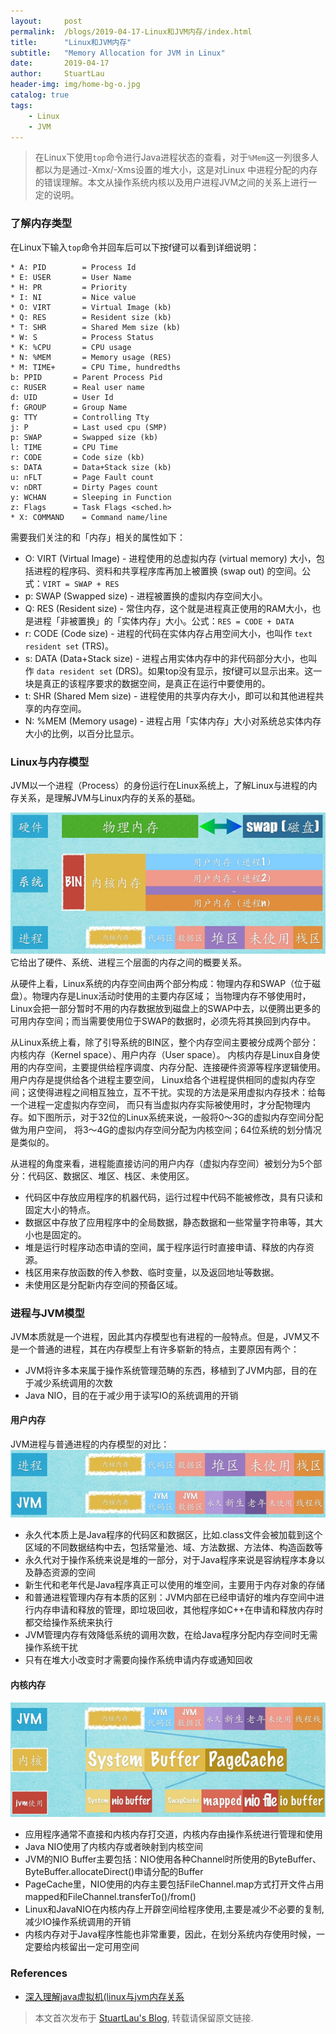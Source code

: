 ```yaml
---
layout:     post
permalink:  /blogs/2019-04-17-Linux和JVM内存/index.html
title:      "Linux和JVM内存"
subtitle:   "Memory Allocation for JVM in Linux"
date:       2019-04-17
author:     StuartLau
header-img: img/home-bg-o.jpg
catalog: true
tags:
    - Linux
    - JVM
---
```

> 在Linux下使用`top`命令进行Java进程状态的查看，对于`%Mem`这一列很多人都以为是通过-Xmx/-Xms设置的堆大小，这是对Linux
中进程分配的内存的错误理解。本文从操作系统内核以及用户进程JVM之间的关系上进行一定的说明。
    
### 了解内存类型
在Linux下输入`top`命令并回车后可以下按f键可以看到详细说明：
```
* A: PID        = Process Id
* E: USER       = User Name
* H: PR         = Priority
* I: NI         = Nice value
* O: VIRT       = Virtual Image (kb)
* Q: RES        = Resident size (kb)
* T: SHR        = Shared Mem size (kb)
* W: S          = Process Status
* K: %CPU       = CPU usage
* N: %MEM       = Memory usage (RES)
* M: TIME+      = CPU Time, hundredths
b: PPID       = Parent Process Pid
c: RUSER      = Real user name
d: UID        = User Id
f: GROUP      = Group Name
g: TTY        = Controlling Tty
j: P          = Last used cpu (SMP)
p: SWAP       = Swapped size (kb)
l: TIME       = CPU Time
r: CODE       = Code size (kb)
s: DATA       = Data+Stack size (kb)
u: nFLT       = Page Fault count
v: nDRT       = Dirty Pages count
y: WCHAN      = Sleeping in Function
z: Flags      = Task Flags <sched.h>
* X: COMMAND    = Command name/line
```
需要我们关注的和「内存」相关的属性如下：
- O: VIRT (Virtual Image) - 进程使用的总虚拟内存 (virtual memory) 大小，包括进程的程序码、资料和共享程序库再加上被置换 (swap out) 的空间。公式：`VIRT = SWAP + RES` 
- p: SWAP (Swapped size) - 进程被置换的虚拟内存空间大小。 
- Q: RES (Resident size) - 常住内存，这个就是进程真正使用的RAM大小，也是进程「非被置换」的「实体内存」大小。公式：`RES = CODE + DATA` 
- r: CODE (Code size) - 进程的代码在实体内存占用空间大小，也叫作 `text resident set` (TRS)。 
- s: DATA (Data+Stack size) - 进程占用实体内存中的非代码部分大小，也叫作 `data resident set` (DRS)。如果top没有显示，按f键可以显示出来。这一块是真正的该程序要求的数据空间，是真正在运行中要使用的。 
- t: SHR (Shared Mem size) - 进程使用的共享内存大小，即可以和其他进程共享的内存空间。 
- N: %MEM (Memory usage) - 进程占用「实体内存」大小对系统总实体内存大小的比例，以百分比显示。

### Linux与内存模型
JVM以一个进程（Process）的身份运行在Linux系统上，了解Linux与进程的内存关系，是理解JVM与Linux内存的关系的基础。

![](/images/in-post/hardware-os-user-mem.png)
它给出了硬件、系统、进程三个层面的内存之间的概要关系。

从硬件上看，Linux系统的内存空间由两个部分构成：物理内存和SWAP（位于磁盘）。物理内存是Linux活动时使用的主要内存区域；
当物理内存不够使用时，Linux会把一部分暂时不用的内存数据放到磁盘上的SWAP中去，以便腾出更多的可用内存空间；而当需要使用位于SWAP的数据时，必须先将其换回到内存中。

从Linux系统上看，除了引导系统的BIN区，整个内存空间主要被分成两个部分：内核内存（Kernel space）、用户内存（User space）。
内核内存是Linux自身使用的内存空间，主要提供给程序调度、内存分配、连接硬件资源等程序逻辑使用。用户内存是提供给各个进程主要空间，
Linux给各个进程提供相同的虚拟内存空间；这使得进程之间相互独立，互不干扰。实现的方法是采用虚拟内存技术：给每一个进程一定虚拟内存空间，
而只有当虚拟内存实际被使用时，才分配物理内存。如下图所示，对于32位的Linux系统来说，一般将0～3G的虚拟内存空间分配做为用户空间，
将3～4G的虚拟内存空间分配为内核空间；64位系统的划分情况是类似的。

从进程的角度来看，进程能直接访问的用户内存（虚拟内存空间）被划分为5个部分：代码区、数据区、堆区、栈区、未使用区。
- 代码区中存放应用程序的机器代码，运行过程中代码不能被修改，具有只读和固定大小的特点。
- 数据区中存放了应用程序中的全局数据，静态数据和一些常量字符串等，其大小也是固定的。
- 堆是运行时程序动态申请的空间，属于程序运行时直接申请、释放的内存资源。
- 栈区用来存放函数的传入参数、临时变量，以及返回地址等数据。
- 未使用区是分配新内存空间的预备区域。



### 进程与JVM模型
JVM本质就是一个进程，因此其内存模型也有进程的一般特点。但是，JVM又不是一个普通的进程，其在内存模型上有许多崭新的特点，主要原因有两个：
- JVM将许多本来属于操作系统管理范畴的东西，移植到了JVM内部，目的在于减少系统调用的次数
- Java NIO，目的在于减少用于读写IO的系统调用的开销

#### 用户内存
JVM进程与普通进程的内存模型的对比：
![](/images/in-post/process-jvm.png)

- 永久代本质上是Java程序的代码区和数据区，比如.class文件会被加载到这个区域的不同数据结构中去，包括常量池、域、方法数据、方法体、构造函数等
- 永久代对于操作系统来说是堆的一部分，对于Java程序来说是容纳程序本身以及静态资源的空间
- 新生代和老年代是Java程序真正可以使用的堆空间，主要用于内存对象的存储
- 和普通进程管理内存有本质的区别：JVM内部在已经申请好的堆内存空间中进行内存申请和释放的管理，即垃圾回收，其他程序如C++在申请和释放内存时都交给操作系统来执行
- JVM管理内存有效降低系统的调用次数，在给Java程序分配内存空间时无需操作系统干扰
- 只有在堆大小改变时才需要向操作系统申请内存或通知回收


#### 内核内存
![](/images/in-post/jvm-kernel.png)

- 应用程序通常不直接和内核内存打交道，内核内存由操作系统进行管理和使用
- Java NIO使用了内核内存或者映射到内核空间
- JVM的NIO Buffer主要包括：NIO使用各种Channel时所使用的ByteBuffer、ByteBuffer.allocateDirect()申请分配的Buffer
- PageCache里，NIO使用的内存主要包括FileChannel.map方式打开文件占用mapped和FileChannel.transferTo()/from()
- Linux和JavaNIO在内核内存上开辟空间给程序使用,主要是减少不必要的复制,减少IO操作系统调用的开销
- 内核内存对于Java程序性能也非常重要，因此，在划分系统内存使用时候，一定要给内核留出一定可用空间

### References
- [深入理解java虚拟机(linux与jvm内存关系](https://www.shuzhiduo.com/A/WpdKQ6R1JV/)

> 本文首次发布于 [StuartLau's Blog](https://stuartlau.github.io), 
转载请保留原文链接.
